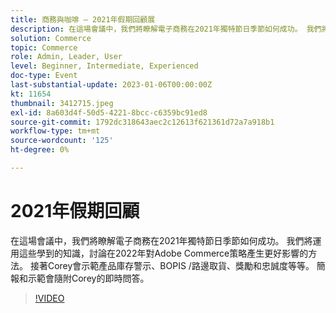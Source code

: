 ```yaml
---
title: 商務與咖啡 — 2021年假期回顧展
description: 在這場會議中，我們將瞭解電子商務在2021年獨特節日季節如何成功。 我們將運用這些學到的知識，討論在2022年對Adobe Commerce策略產生更好影響的方法。 接著Corey會示範產品庫存警示、BOPIS /路邊取貨、獎勵和忠誠度等等。 簡報和示範會隨附Corey的即時問答。
solution: Commerce
topic: Commerce
role: Admin, Leader, User
level: Beginner, Intermediate, Experienced
doc-type: Event
last-substantial-update: 2023-01-06T00:00:00Z
kt: 11654
thumbnail: 3412715.jpeg
exl-id: 8a603d4f-50d5-4221-8bcc-c6359bc91ed8
source-git-commit: 1792dc318643aec2c12613f621361d72a7a918b1
workflow-type: tm+mt
source-wordcount: '125'
ht-degree: 0%

---
```


# 2021年假期回顧

在這場會議中，我們將瞭解電子商務在2021年獨特節日季節如何成功。 我們將運用這些學到的知識，討論在2022年對Adobe Commerce策略產生更好影響的方法。 接著Corey會示範產品庫存警示、BOPIS /路邊取貨、獎勵和忠誠度等等。 簡報和示範會隨附Corey的即時問答。

>[!VIDEO](https://video.tv.adobe.com/v/3412715/?quality=12&learn=on)
